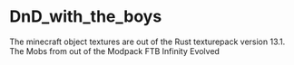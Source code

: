 # DnD_with_the_boys

The minecraft object textures are out of the Rust texturepack version 13.1.
The Mobs from out of the Modpack FTB Infinity Evolved
